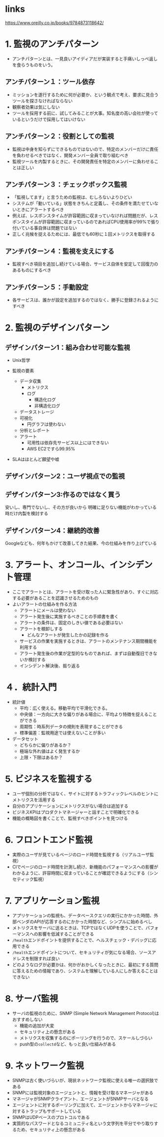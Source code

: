 # links

https://www.oreilly.co.jp/books/9784873118642/

# 1. 監視のアンチパターン

- アンチパターンとは、一見良いアイディアだが実装すると手痛いしっぺ返しを食らうものをいう。

## アンチパターン１：ツール依存

- ミッションを遂行するために何が必要か、という観点で考え、要求に見合うツールを探さなければならない
- 観察者効果は気にしない
- ツールを採用する前に、試してみることが大事。知名度の高い会社が使っているというだけで採用してはいけない

## アンチパターン２：役割としての監視

- 監視は中身を知らずにできるものではないので、特定のメンバーだけに責任を負わせるべきではなく、開発メンバー全員で取り組むべき
- 監視ツールを内製するときに、その開発責任を特定のメンバーに負わせることは正しい

## アンチパターン３：チェックボックス監視

- 「監視してます」と言うための監視は、むしろないよりひどい
- システムが「動いている」状態をきちんと定義し、その条件を満たせていないときにアラートするべき
- 例えば、レスポンスタイムが許容範囲に収まっていなければ問題だが、レスポンスタイムが許容範囲に収まっているのであればCPU使用率が99%で張り付いている事自体は問題ではない
- 正しく兆候を捉えるためには、最低でも60秒に１回メトリクスを取得する

## アンチパターン４：監視を支えにする

- 監視すべき項目を追加し続けている場合、サービス自体を安定して回復力のあるものにするべき

## アンチパターン５：手動設定

- 各サービスは、誰かが設定を追加するのではなく、勝手に登録されるようにすべき

# 2. 監視のデザインパターン
## デザインパターン1：組み合わせ可能な監視

- Unix哲学
- 監視の要素
  - データ収集
    - メトリクス
    - ログ
      - 構造化ログ
      - 非構造化ログ
  - データストレージ
  - 可視化
    - 円グラフは使わない
  - 分析とレポート
  - アラート
    - 可用性は依存先サービス以上にはできない
    - AWS EC2ですら99.95%
 
- SLAはほとんど願望や嘘

## デザインパターン2：ユーザ視点での監視

## デザインパターン3:作るのではなく買う

安いし、専門でないし、その方が良いから
明確に足りない機能がわかっている時だけ内製を検討する

## デザインパターン4：継続的改善

Googleなども、何年もかけて改善してきた結果、今の仕組みを作り上げている

# 3. アラート、オンコール、インシデント管理

- ここでアラートとは、アラートを受け取った人に緊急性があり、すぐに対応する必要があることを認識させるためのもの
- よいアラートの仕組みを作る方法
  - アラートにメールは使わない
  - アラート発生後に実施するべきことの手順書を書く
  - アラートの条件は、固定のしきい値である必要はない
  - アラートを棚卸しする
    - どんなアラートが発生したかの記録を作る
  - サービスの作業を実施するときは、アラートのメンテナンス期間機能を利用する
  - アラート発生後の作業が定型的なものであれば、まずは自動復旧できないか検討する
  - インシデント解決後、振り返る

# ４．統計入門

- 統計値
  - 平均：広く使える。移動平均で平滑化できる。
  - 中央値：一方向に大きな偏りがある場合に、平均より特徴を捉えることができる
  - 周期性：時系列データの規則を表現することができる
  - 標準偏差：監視用途では使えないことが多い
- データセット
  - どちらかに偏りがあるか？
  - 極端な外れ値はよく発生するか
  - 上限・下限はあるか？

# 5. ビジネスを監視する

- ユーザ個別の分析ではなく、サイトに対するトラフィックレベルのヒントにメトリクスを活用する
- 自分のアプリケーションにメトリクスがない場合は追加する
- ビジネスKPIはプロダクトマネージャーと話すことで明確化できる
- 機能の概略図を書くことで、監視すべきポイントを見つける

# 6. フロントエンド監視

- 実際のユーザが見ているページのロード時間を監視する（リアルユーザ監視）
- CIでページのロード時間を計測し続け、新機能のパフォーマンスへの影響がわかるように、許容時間に収まっていることが確認できるようにする（シンセティック監視）

# 7. アプリケーション監視

- アプリケーションの監視も、データベースクエリの実行にかかった時間、外部ベンダのAPIが応答するのにかかった時間など、シンプルに始めるべし
- メトリクスをサーバに送るときは、TCPではなくUDPを使うことで、パフォーマンスへの影響を低減することができる
- `/health`エンドポイントを提供することで、ヘルスチェック・デバッグに応用できる
- `/health`エンドポイントについて、セキュリティが気になる場合、ソースアドレスを制限すれば良い
- どのようなログが必要かは、何かがおかしくなったときに、最初にする質問に答えるための情報であり、システムを理解している人にしか答えることはできない

# 8. サーバ監視

- サーバの監視のために、SNMP (Simple Network Management Protocol)はおすすめしない
  - 機能の追加が大変
  - セキュリティ上の懸念がある
  - メトリクスを収集するのにポーリングを行うので、スケールしづらい
  - push型の`collectd`など、もっと良い仕組みがある

# 9. ネットワーク監視

- SNMPは古く使いづらいが、現状ネットワーク監視に使える唯一の選択肢である
- SNMPには監視対象のエージェントと、情報を受け取るマネージャがある
- マネージャがSNMPクライアント、エージェントがSNMPサーバとなる
- エージェントに対するポーリングに加えて、エージェントからマネージャに対するトラップもサポートしている
- SNMPはUDPベースのプロトコルである
- 実質的なパスワードとなるコミュニティ名という文字列を平分でやり取りするため、セキュリティ上の懸念がある
